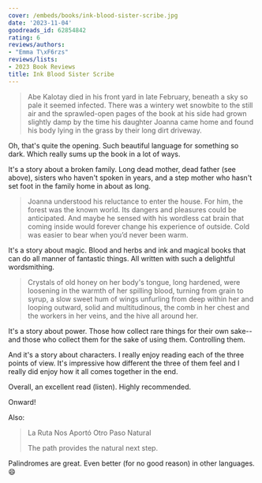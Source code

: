 ```yaml
---
cover: /embeds/books/ink-blood-sister-scribe.jpg
date: '2023-11-04'
goodreads_id: 62854842
rating: 6
reviews/authors:
- "Emma T\xF6rzs"
reviews/lists:
- 2023 Book Reviews
title: Ink Blood Sister Scribe
---
```

> Abe Kalotay died in his front yard in late February, beneath a sky so pale it seemed infected. There was a wintery wet snowbite to the still air and the sprawled-open pages of the book at his side had grown slightly damp by the time his daughter Joanna came home and found his body lying in the grass by their long dirt driveway.

Oh, that's quite the opening. Such beautiful language for something so dark. Which really sums up the book in a lot of ways. 

<!--more-->

It's a story about a broken family. Long dead mother, dead father (see above), sisters who haven't spoken in years, and a step mother who hasn't set foot in the family home in about as long. 

> Joanna understood his reluctance to enter the house. For him, the forest was the known world. Its dangers and pleasures could be anticipated. And maybe he sensed with his wordless cat brain that coming inside would forever change his experience of outside. Cold was easier to bear when you’d never been warm.

It's a story about magic. Blood and herbs and ink and magical books that can do all manner of fantastic things. All written with such a delightful wordsmithing. 

> Crystals of old honey on her body's tongue, long hardened, were loosening in the warmth of her spilling blood, turning from grain to syrup, a slow sweet hum of wings unfurling from deep within her and looping outward, solid and multitudinous, the comb in her chest and the workers in her veins, and the hive all around her.

It's a story about power. Those how collect rare things for their own sake--and those who collect them for the sake of using them. Controlling them. 

And it's a story about characters. I really enjoy reading each of the three points of view. It's impressive how different the three of them feel and I really did enjoy how it all comes together in the end. 

Overall, an excellent read (listen). Highly recommended. 

Onward!

Also:

> La Ruta Nos Aportó Otro Paso Natural
> 
> The path provides the natural next step.

Palindromes are great. Even better (for no good reason) in other languages. :smile:
